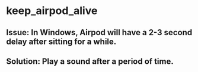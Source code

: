 # keep_airpod_alive
## Issue: In Windows, Airpod will have a 2-3 second delay after sitting for a while. 
## Solution: Play a sound after a period of time.
